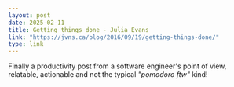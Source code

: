 ```yaml
---
layout: post
date: 2025-02-11
title: Getting things done - Julia Evans
link: "https://jvns.ca/blog/2016/09/19/getting-things-done/"
type: link
---
```


Finally a productivity post from a software engineer's point of view, relatable, actionable and not the typical _"pomodoro ftw"_ kind!
